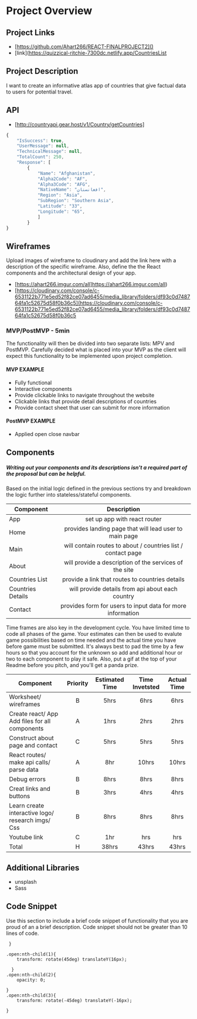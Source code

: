 # Project Overview

## Project Links

- [https://github.com/Ahart266/REACT-FINALPROJECT2]()
- [link](https://quizzical-ritchie-7300dc.netlify.app/CountriesList

## Project Description
I want to create an informative atlas app of countries that give factual data
to users for potential travel.




## API

- [http://countryapi.gear.host/v1/Country/getCountries]

```js
{
    "IsSuccess": true,
    "UserMessage": null,
    "TechnicalMessage": null,
    "TotalCount": 250,
    "Response": [
        {
            "Name": "Afghanistan",
            "Alpha2Code": "AF",
            "Alpha3Code": "AFG",
            "NativeName": "افغانستان",
            "Region": "Asia",
            "SubRegion": "Southern Asia",
            "Latitude": "33",
            "Longitude": "65",
            ]   
        }
}             
```

## Wireframes

Upload images of wireframe to cloudinary and add the link here with a description of the specific wireframe. Also, define the the React components and the architectural design of your app.

- [https://ahart266.imgur.com/all]https://ahart266.imgur.com/all)
- [https://cloudinary.com/console/c-6531122b771e5ed52f82ce07ad6455/media_library/folders/df93c0d748764fa1c52675d58f0b36c5](https://cloudinary.com/console/c-6531122b771e5ed52f82ce07ad6455/media_library/folders/df93c0d748764fa1c52675d58f0b36c5


### MVP/PostMVP - 5min

The functionality will then be divided into two separate lists: MPV and PostMVP.  Carefully decided what is placed into your MVP as the client will expect this functionality to be implemented upon project completion.  

#### MVP EXAMPLE
- Fully functional
- Interactive components
- Provide clickable links to navigate throughout the website
- Clickable links that provide detail descriptions of countries
- Provide contact sheet that user can submit for more information

#### PostMVP EXAMPLE

- Applied open close navbar


## Components
##### Writing out your components and its descriptions isn't a required part of the proposal but can be helpful.

Based on the initial logic defined in the previous sections try and breakdown the logic further into stateless/stateful components. 

| Component | Description | 
| --- | :---: |  
| App | set up app with react router| 
| Home | provides landing page that will lead user to main page | 
| Main| will contain routes to about / countries list / contact page | 
| About | will provide a description of the services of the site |
| Countries List | provide a link that routes to countries details |
| Countries Details | will provide details from api about each country |
| Contact | provides form for users to input data for more information |


Time frames are also key in the development cycle.  You have limited time to code all phases of the game.  Your estimates can then be used to evalute game possibilities based on time needed and the actual time you have before game must be submitted. It's always best to pad the time by a few hours so that you account for the unknown so add and additional hour or two to each component to play it safe. Also, put a gif at the top of your Readme before you pitch, and you'll get a panda prize.

| Component | Priority | Estimated Time | Time Invetsted | Actual Time |
| --- | :---: |  :---: | :---: | :---: |
| Worksheet/ wireframes | B | 5hrs | 6hrs | 6hrs |
| Create react/ App Add files for all components | A | 1hrs| 2hrs | 2hrs |
| Construct about page and contact | C | 5hrs| 5hrs | 5hrs |
| React routes/ make api calls/ parse data | A | 8hr | 10hrs | 10hrs |
| Debug errors | B | 8hrs | 8hrs | 8hrs |
| Creat links and buttons | B | 3hrs | 4hrs | 4hrs|
| Learn create interactive logo/ research imgs/ Css | B | 8hrs | 8hrs | 8hrs |
| Youtube link | C | 1hr | hrs | hrs |
| Total | H | 38hrs| 43hrs | 43hrs |

## Additional Libraries
- unsplash
- Sass


## Code Snippet

Use this section to include a brief code snippet of functionality that you are proud of an a brief description.  Code snippet should not be greater than 10 lines of code. 

```
 }

.open:nth-child(1){
    transform: rotate(45deg) translateY(16px);

  }
.open:nth-child(2){
    opacity: 0;
    
}
.open:nth-child(3){
    transform: rotate(-45deg) translateY(-16px);
    
}
```

